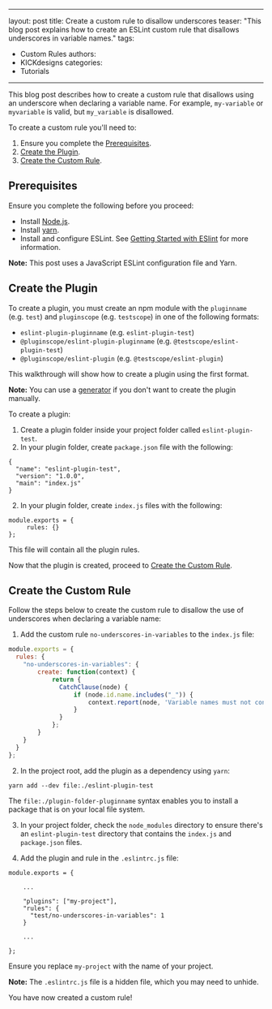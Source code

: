 
---
layout: post
title: Create a custom rule to disallow underscores
teaser: "This blog post explains how to create an ESLint custom rule that disallows underscores in variable names."
tags:
  - Custom Rules
authors:
  - KICKdesigns
categories:
  - Tutorials
---


This blog post describes how to create a custom rule that disallows using an underscore when declaring a variable name. For example, `my-variable` or `myvariable` is valid, but `my_variable` is disallowed.

To create a custom rule you'll need to:

1. Ensure you complete the [Prerequisites](#prerequisites).
2. [Create the Plugin](#create-the-plugin).
3. [Create the Custom Rule](#Create-the-custom-rule).

## Prerequisites

Ensure you complete the following before you proceed:

- Install [Node.js](https://nodejs.org/en/).
- Install [yarn](https://classic.yarnpkg.com/en/docs/install).
- Install and configure ESLint. See [Getting Started with ESlint](https://eslint.org/docs/latest/user-guide/getting-started) for more information.

**Note:** This post uses a JavaScript ESLint configuration file and Yarn.

## Create the Plugin

To create a plugin, you must create an npm module with the `pluginname` (e.g. `test`) and `pluginscope` (e.g. `testscope`) in one of the following formats:

 * `eslint-plugin-pluginname` (e.g. `eslint-plugin-test`)
 * `@pluginscope/eslint-plugin-pluginname` (e.g. `@testscope/eslint-plugin-test`)
 * `@pluginscope/eslint-plugin` (e.g. `@testscope/eslint-plugin`)

This walkthrough will show how to create a plugin using the first format.

**Note:** You can use a [generator](https://www.npmjs.com/package/generator-eslint) if you don't want to create the plugin manually.

To create a plugin:

1. Create a plugin folder inside your project folder called `eslint-plugin-test`.
2. In your plugin folder, create `package.json` file with the following:

  ```
  {
    "name": "eslint-plugin-test",
    "version": "1.0.0",
    "main": "index.js"
  }
  ```

2. In your plugin folder, create `index.js` files with the following:

  ```
  module.exports = {
       rules: {}
  };
  ```

  This file will contain all the plugin rules.

Now that the plugin is created, proceed to [Create the Custom Rule](#Create-the-custom-rule).

## Create the Custom Rule

Follow the steps below to create the custom rule to disallow the use of underscores when declaring a variable name:

1. Add the custom rule `no-underscores-in-variables` to the `index.js` file:

  ```js
  module.exports = {
    rules: {
      "no-underscores-in-variables": {
          create: function(context) {
              return {
                CatchClause(node) {
                    if (node.id.name.includes("_")) {
                        context.report(node, 'Variable names must not contain underscores');
                    }
                }
              };
          }
      }
    }
  };
  ```

2. In the project root, add the plugin as a dependency using `yarn`:

  ```yarn add --dev file:./eslint-plugin-test```

  The `file:./plugin-folder-pluginname` syntax enables you to install a package that is on your local file system.

3. In your project folder, check the `node_modules` directory to ensure there's an `eslint-plugin-test` directory that contains the `index.js` and `package.json` files.

4. Add the plugin and rule in the `.eslintrc.js` file:

  ```
  module.exports = {

      ...

      "plugins": ["my-project"],
      "rules": {
        "test/no-underscores-in-variables": 1
      }

      ...

  };
  ```

  Ensure you replace `my-project` with the name of your project.

  **Note:** The `.eslintrc.js` file is a hidden file, which you may need to unhide.

You have now created a custom rule!
